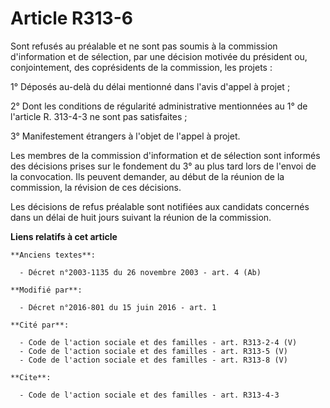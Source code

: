 # Article R313-6

Sont refusés au préalable et ne sont pas soumis à la commission d'information et de sélection, par une décision motivée du
président ou, conjointement, des coprésidents de la commission, les projets : 

1° Déposés au-delà du délai mentionné dans l'avis d'appel à projet ; 

2° Dont les conditions de régularité administrative mentionnées au 1° de l'article R. 313-4-3 ne sont pas satisfaites ; 

3° Manifestement étrangers à l'objet de l'appel à projet. 

Les membres de la commission d'information et de sélection sont informés des décisions prises sur le fondement du 3° au plus
tard lors de l'envoi de la convocation. Ils peuvent demander, au début de la réunion de la commission, la révision de ces
décisions. 

Les décisions de refus préalable sont notifiées aux candidats concernés dans un délai de huit jours suivant la réunion de la
commission.

**Liens relatifs à cet article**

	**Anciens textes**:

	  - Décret n°2003-1135 du 26 novembre 2003 - art. 4 (Ab)

	**Modifié par**:

	  - Décret n°2016-801 du 15 juin 2016 - art. 1

	**Cité par**:

	  - Code de l'action sociale et des familles - art. R313-2-4 (V)
	  - Code de l'action sociale et des familles - art. R313-5 (V)
	  - Code de l'action sociale et des familles - art. R313-8 (V)

	**Cite**:

	  - Code de l'action sociale et des familles - art. R313-4-3
